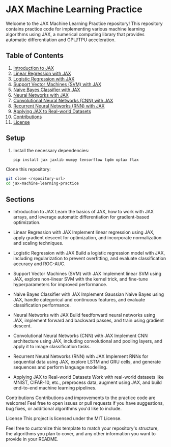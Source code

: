 # JAX Machine Learning Practice

Welcome to the JAX Machine Learning Practice repository! This repository contains practice code for implementing various machine learning algorithms using JAX, a numerical computing library that provides automatic differentiation and GPU/TPU acceleration.

## Table of Contents

1. [Introduction to JAX](#introduction-to-jax)
2. [Linear Regression with JAX](#linear-regression-with-jax)
3. [Logistic Regression with JAX](#logistic-regression-with-jax)
4. [Support Vector Machines (SVM) with JAX](#support-vector-machines-svm-with-jax)
5. [Naive Bayes Classifier with JAX](#naive-bayes-classifier-with-jax)
6. [Neural Networks with JAX](#neural-networks-with-jax)
7. [Convolutional Neural Networks (CNN) with JAX](#convolutional-neural-networks-cnn-with-jax)
8. [Recurrent Neural Networks (RNN) with JAX](#recurrent-neural-networks-rnn-with-jax)
9. [Applying JAX to Real-world Datasets](#applying-jax-to-real-world-datasets)
10. [Contributions](#contributions)
11. [License](#license)

## Setup

1. Install the necessary dependencies:

   ```bash
   pip install jax jaxlib numpy tensorflow tqdm optax flax
   ```

Clone this repository:

 ```bash
 git clone <repository-url>
 cd jax-machine-learning-practice
 ```

## Sections

 - Introduction to JAX
Learn the basics of JAX, how to work with JAX arrays, and leverage automatic differentiation for gradient-based optimization.

 - Linear Regression with JAX
Implement linear regression using JAX, apply gradient descent for optimization, and incorporate normalization and scaling techniques.

 - Logistic Regression with JAX
Build a logistic regression model with JAX, including regularization to prevent overfitting, and evaluate classification accuracy and ROC-AUC.

 - Support Vector Machines (SVM) with JAX
Implement linear SVM using JAX, explore non-linear SVM with the kernel trick, and fine-tune hyperparameters for improved performance.

 - Naive Bayes Classifier with JAX
Implement Gaussian Naive Bayes using JAX, handle categorical and continuous features, and evaluate classification performance.

 - Neural Networks with JAX
Build feedforward neural networks using JAX, implement forward and backward passes, and train using gradient descent.

 - Convolutional Neural Networks (CNN) with JAX
Implement CNN architecture using JAX, including convolutional and pooling layers, and apply it to image classification tasks.

 - Recurrent Neural Networks (RNN) with JAX
Implement RNNs for sequential data using JAX, explore LSTM and GRU cells, and generate sequences and perform language modelling.

 - Applying JAX to Real-world Datasets
Work with real-world datasets like MNIST, CIFAR-10, etc., preprocess data, augment using JAX, and build end-to-end machine learning pipelines.

Contributions
Contributions and improvements to the practice code are welcome! Feel free to open issues or pull requests if you have suggestions, bug fixes, or additional algorithms you'd like to include.

License
This project is licensed under the MIT License.

Feel free to customize this template to match your repository's structure, the algorithms you plan to cover, and any other information you want to provide in your README.